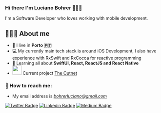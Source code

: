 
### Hi there I'm Luciano Bohrer 👨🏻‍💻
I'm a Software Developer who loves working with mobile development.

## 👨🏻‍💻 About me

- 📍 I live in **Porto 🇵🇹**
- :computer: My currently  main tech stack is around iOS Development, I also have experience with RxSwift and RxCocoa for reactive programming
- 🌱 Learning all about **SwiftUI, React, ReactJS and React Native**
- <img src="https://media.giphy.com/media/WUlplcMpOCEmTGBtBW/giphy.gif" width="30"> Current project [The Outnet](https://apps.apple.com/gb/app/the-outnet-designer-outlet/id421387883)


### 📩 How to reach me:

- My email address is *bohrerluciano@gmail.com*

[![Twitter Badge](https://img.shields.io/badge/-@lubss-1ca0f1?style=flat-square&labelColor=1ca0f1&logo=twitter&logoColor=white&link=https://twitter.com/lubss)](https://twitter.com/lubss) 
[![Linkedin Badge](https://img.shields.io/badge/-lucianobohrer-blue?style=flat-square&logo=Linkedin&logoColor=white&link=https://www.linkedin.com/in/lucianobohrer/)](https://www.linkedin.com/in/lucianobohrer/) [
![Medium Badge](https://img.shields.io/badge/-@lucianobohrer-03a57a?style=flat-square&labelColor=000000&logo=Medium&link=https://medium.com/@lucianobohrer/)](https://medium.com/@lucianobohrer/)
